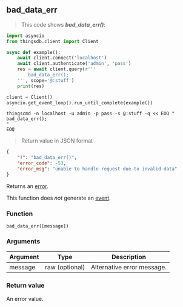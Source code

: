 ## bad_data_err

> This code shows ***bad_data_err()***:

```python
import asyncio
from thingsdb.client import Client

async def example():
    await client.connect('localhost')
    await client.authenticate('admin', 'pass')
    res = await client.query(r'''
        bad_data_err();
    ''', scope='@:stuff')
    print(res)

client = Client()
asyncio.get_event_loop().run_until_complete(example())
```

```shell
thingscmd -n localhost -u admin -p pass -s @:stuff -q << EOQ "
bad_data_err();
"
EOQ
```

> Return value in JSON format

```json
{
    "!": "bad_data_err()",
    "error_code": -53,
    "error_msg": "unable to handle request due to invalid data"
}
```

Returns an [error](#error-type).

This function does *not* generate an [event](#events).

### Function
`bad_data_err([message])`

### Arguments
Argument | Type | Description
-------- | ---- | -----------
message | raw (optional) | Alternative error message.

### Return value
An error value.
